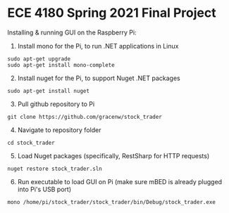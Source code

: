 # ECE 4180 Spring 2021 Final Project


Installing & running GUI on the Raspberry Pi:  
1. Install mono for the Pi, to run .NET applications in Linux  
```
sudo apt-get upgrade  
sudo apt-get install mono-complete
```
2. Install nuget for the Pi, to support Nuget .NET packages  
```
sudo apt-get install nuget
```
3. Pull github repository to Pi  
```
git clone https://github.com/gracenw/stock_trader
```
4. Navigate to repository folder  
```
cd stock_trader
```
5. Load Nuget packages (specifically, RestSharp for HTTP requests)  
```
nuget restore stock_trader.sln  
```
6. Run executable to load GUI on Pi (make sure mBED is already plugged into Pi's USB port)
```
mono /home/pi/stock_trader/stock_trader/bin/Debug/stock_trader.exe
```
